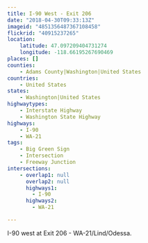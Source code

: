 ```yaml
---
title: I-90 West - Exit 206
date: "2018-04-30T09:33:13Z"
imageid: "4851356487367108458"
flickrid: "40915237265"
location:
    latitude: 47.097209404731274
    longitude: -118.66195267690469
places: []
counties:
    - Adams County|Washington|United States
countries:
    - United States
states:
    - Washington|United States
highwaytypes:
    - Interstate Highway
    - Washington State Highway
highways:
    - I-90
    - WA-21
tags:
    - Big Green Sign
    - Intersection
    - Freeway Junction
intersections:
    - overlap1: null
      overlap2: null
      highways1:
        - I-90
      highways2:
        - WA-21

---
```

I-90 west at Exit 206 - WA-21/Lind/Odessa.